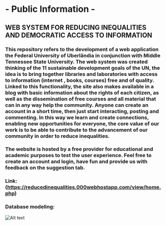 # - Public Information -
## WEB SYSTEM FOR REDUCING INEQUALITIES AND DEMOCRATIC ACCESS TO INFORMATION
### This repository refers to the development of a web application the Federal University of Uberlândia in conjunction with Middle Tennessee State University. The web system was created thinking of the 11 sustainable development goals of the UN, the idea is to bring together libraries and laboratories with access to information (internet , books, courses) free and of quality. Linked to this functionality, the site also makes available in a blog with basic information about the rights of each citizen, as well as the dissemination of free courses and all material that can in any way help the community. Anyone can create an account in a short time, then just start interacting, posting and commenting. In this way we learn and create connections, enabling new opportunities for everyone, the core value of our work is to be able to contribute to the advancement of our community in order to reduce inequalities.

### The website is hosted by a free provider for educational and academic purposes to test the user experience. Feel free to create an account and login, have fun and provide us with feedback on the suggestion tab.
### Link: (https://reducedinequalities.000webhostapp.com/view/home.php)

### Database modeling:
![Alt text](https://github.com/phRodovalho/esof-informacao-publica/blob/main/DER.PNG)



